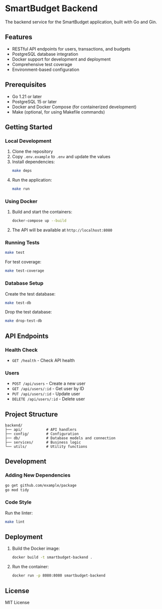 # SmartBudget Backend

The backend service for the SmartBudget application, built with Go and Gin.

## Features

- RESTful API endpoints for users, transactions, and budgets
- PostgreSQL database integration
- Docker support for development and deployment
- Comprehensive test coverage
- Environment-based configuration

## Prerequisites

- Go 1.21 or later
- PostgreSQL 15 or later
- Docker and Docker Compose (for containerized development)
- Make (optional, for using Makefile commands)

## Getting Started

### Local Development

1. Clone the repository
2. Copy `.env.example` to `.env` and update the values
3. Install dependencies:
   ```bash
   make deps
   ```
4. Run the application:
   ```bash
   make run
   ```

### Using Docker

1. Build and start the containers:
   ```bash
   docker-compose up --build
   ```
2. The API will be available at `http://localhost:8080`

### Running Tests

```bash
make test
```

For test coverage:
```bash
make test-coverage
```

### Database Setup

Create the test database:
```bash
make test-db
```

Drop the test database:
```bash
make drop-test-db
```

## API Endpoints

### Health Check
- `GET /health` - Check API health

### Users
- `POST /api/users` - Create a new user
- `GET /api/users/:id` - Get user by ID
- `PUT /api/users/:id` - Update user
- `DELETE /api/users/:id` - Delete user

## Project Structure

```
backend/
├── api/           # API handlers
├── config/        # Configuration
├── db/            # Database models and connection
├── services/      # Business logic
└── utils/         # Utility functions
```

## Development

### Adding New Dependencies

```bash
go get github.com/example/package
go mod tidy
```

### Code Style

Run the linter:
```bash
make lint
```

## Deployment

1. Build the Docker image:
   ```bash
   docker build -t smartbudget-backend .
   ```
2. Run the container:
   ```bash
   docker run -p 8080:8080 smartbudget-backend
   ```

## License

MIT License 